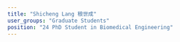```yaml
---
title: "Shicheng Lang 稂世成"
user_groups: "Graduate Students"
position: "24 PhD Student in Biomedical Engineering"
---
```


